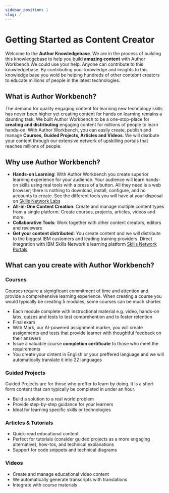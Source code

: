 ```yaml
---
sidebar_position: 1
slug: /
---
```


# Getting Started as Content Creator

Welcome to the **Author Knowledgebase**. We are in the process of building this knowledgebase to help you build **amazing content** with Author Workbench.We could use your help. Anyone can contribute to this knowledgebase. By contributing your knowledge and insights to this knowledge base you wold be helping hundreds of other contebnt creators to educate millions of people in the latest technologies.

## What is Author Workbench?

The demand for quality engaging content for learning new technology skills has never been higher yet creating content for hands on learning remains a daunting task. We built Author Workbench to be a one-stop-place for **creating and distributing** engaging content for millions of people to learn hands-on. With Author Workbench, you can easily create, publish and manage **Courses, Guided Projects, Articles and Videos**. We will disribute your content through our extensive network of upskilling portals that reaches millions of people.  
 
## Why use Author Workbench?

- **Hands-on Learning**: With Author Workbench you create superior learning experience for your audience. Your audience will learn hands-on skills using real tools with a press of a button. All they need is a web browser; there is nothing to download, install, configure, and no accounts to create. See the different tools you will have at your disposal on [Skills Network Labs](https://skills.network/lab-tools)
- **All-in-One Content Creation**: Create and manage multiple content types from a single platform. Create courses, projects, articles, videos and more.
- **Collaborative Tools**: Work together with other content creators, editors and reviewers
- **Get your content distributed**: You create content and we will distribute to the biggest IBM customers and leading training providers. Direct integration with IBM Skills Network's learning platform [Skills Network Portals](https://skills.network/portals/enterprise)

## What can you create with Author Workbench?

### Courses
Courses require a signigficant commitment of time and attention and provide a comprehensive learning experience. When creating a course you would typically be creating 5 modules, some courses can be much shorter.
- Each module complete with instructional material e.g. video, hands-on labs, quizes and tests to test comprehention and to foster retention
- Final exam
- With Mark, our AI-powered assignment marker, you will create assignments and tests that provide learner with thoughtful feedback on their answers
- Issue a valuable course **completion certificate** to those who meet the requirements
- You create your cintent in English or your preffered language and we will automatically translate it into 22 languages  

### Guided Projects
Guided Projects are for those who preffer to learn by doing. It is a short form content that can typically be completed in under an hour. 
- Build a solution to a real world problem
- Provide step-by-step guidance for your learners
- Ideal for learning specific skills or technologies

### Articles & Tutorials
- Quick-read educational content
- Perfect for tutorials (consider guided projects as a more engaging alternative), how-tos, and technical explanations
- Support for code snippets and technical diagrams

### Videos
- Create and manage educational video content
- We automatically generate transcripts with translations
- Integrate with course materials

<!-- WIP -->
<!-- ## Next Steps

- [Setting Up Your Author Profile](#)
- [Creating Your First Guided Project](#)
- [Creating Your First Course](#) -->
